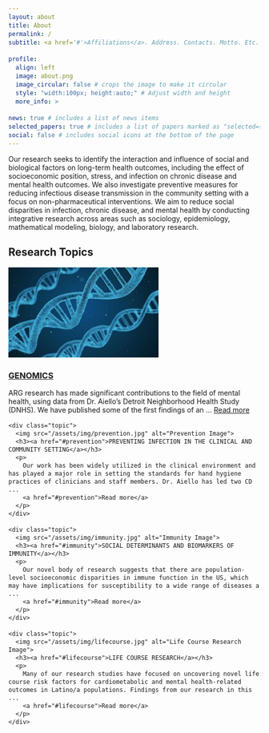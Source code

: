 ```yaml
---
layout: about
title: About
permalink: /
subtitle: <a href='#'>Affiliations</a>. Address. Contacts. Motto. Etc.

profile:
  align: left
  image: about.png
  image_circular: false # crops the image to make it circular
  style: "width:100px; height:auto;" # Adjust width and height
  more_info: >

news: true # includes a list of news items
selected_papers: true # includes a list of papers marked as "selected={true}"
social: false # includes social icons at the bottom of the page
---
```

Our research seeks to identify the interaction and influence of social and biological factors on long-term health outcomes, including the effect of socioeconomic position, stress, and infection on chronic disease and mental health outcomes. We also investigate preventive measures for reducing infectious disease transmission in the community setting with a focus on non-pharmaceutical interventions. We aim to reduce social disparities in infection, chronic disease, and mental health by conducting integrative research across areas such as sociology, epidemiology, mathematical modeling, biology, and laboratory research.

## Research Topics

<section class="research-topics">
  <div class="container">
    <div class="topic">
      <img src="/assets/img/genomics.jpg" alt="Genomics Image">
      <h3><a href="#genomics">GENOMICS</a></h3>
      <p>
        ARG research has made significant contributions to the field of mental health, using data from Dr. Aiello’s Detroit Neighborhood Health Study (DNHS). We have published some of the first findings of an ...
        <a href="#genomics">Read more</a>
      </p>
    </div>
    
    <div class="topic">
      <img src="/assets/img/prevention.jpg" alt="Prevention Image">
      <h3><a href="#prevention">PREVENTING INFECTION IN THE CLINICAL AND COMMUNITY SETTING</a></h3>
      <p>
        Our work has been widely utilized in the clinical environment and has played a major role in setting the standards for hand hygiene practices of clinicians and staff members. Dr. Aiello has led two CD ...
        <a href="#prevention">Read more</a>
      </p>
    </div>

    <div class="topic">
      <img src="/assets/img/immunity.jpg" alt="Immunity Image">
      <h3><a href="#immunity">SOCIAL DETERMINANTS AND BIOMARKERS OF IMMUNITY</a></h3>
      <p>
        Our novel body of research suggests that there are population-level socioeconomic disparities in immune function in the US, which may have implications for susceptibility to a wide range of diseases a ...
        <a href="#immunity">Read more</a>
      </p>
    </div>
    
    <div class="topic">
      <img src="/assets/img/lifecourse.jpg" alt="Life Course Research Image">
      <h3><a href="#lifecourse">LIFE COURSE RESEARCH</a></h3>
      <p>
        Many of our research studies have focused on uncovering novel life course risk factors for cardiometabolic and mental health-related outcomes in Latino/a populations. Findings from our research in this ...
        <a href="#lifecourse">Read more</a>
      </p>
    </div>
  </div>
</section>
